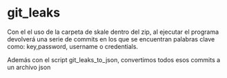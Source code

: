 # git_leaks

Con el el uso de la carpeta de skale dentro del zip, al ejecutar el programa devolverá una serie de commits en los que se encuentran palabras clave como: key,password,
username o credentials.  


Además con el script git_leaks_to_json, convertimos todos esos commits a un archivo json
